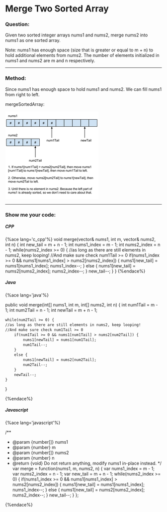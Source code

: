 # Merge Two Sorted Array

### Question:

Given two sorted integer arrays nums1 and nums2, merge nums2 into nums1 as one sorted array.

Note:
nums1 has enough space (size that is greater or equal to m + n) to hold additional elements from nums2. The number of elements initialized in nums1 and nums2 are m and n respectively.

---

### Method:

Since nums1 has enough space to hold nums1 and nums2. We can fill nums1 from right to left.

mergeSortedArray:

![](mergesortedarray.png)

---

### Show me your code:

##### CPP

{%ace lang='c_cpp'%}
void merge(vector<int>& nums1, int m, vector<int>& nums2, int n) {
    int new_tail = m + n - 1;
    int nums1_index = m - 1;
    int nums2_index = n - 1;
    while(nums2_index >= 0) {
        //as long as there are still elements in nums2, keep looping!
        //And make sure check num1Tail >= 0
        if(nums1_index >= 0 && nums1[nums1_index] > nums2[nums2_index]) {
            nums1[new_tail] = nums1[nums1_index];
            nums1_index--;
        }
        else {
            nums1[new_tail] = nums2[nums2_index];
            nums2_index--;
        }
        new_tail--;
    }
}
{%endace%}

##### Java

{%ace lang='java'%}

public void merge(int[] nums1, int m, int[] nums2, int n) {
    int num1Tail = m - 1;
    int num2Tail = n - 1;
    int newTail = m + n - 1;

    while(num2Tail >= 0) {
    //as long as there are still elements in nums2, keep looping!
    //And make sure check num1Tail >= 0
        if(num1Tail >= 0 && nums1[num1Tail] > nums2[num2Tail]) {
            nums1[newTail] = nums1[num1Tail];
            num1Tail--;
        }
        else {
            nums1[newTail] = nums2[num2Tail];
            num2Tail--;
        }
        newTail--;
    }
}

{%endace%}

##### Javascript

{%ace lang='javascript'%}

/**
 * @param {number[]} nums1
 * @param {number} m
 * @param {number[]} nums2
 * @param {number} n
 * @return {void} Do not return anything, modify nums1 in-place instead.
 */
var merge = function(nums1, m, nums2, n) {
    var nums1_index = m - 1;
    var nums2_index = n - 1;
    var new_tail = m + n - 1;
    while(nums2_index >= 0) {
        if(nums1_index >= 0 && nums1[nums1_index] > nums2[nums2_index]) {
            nums1[new_tail] = nums1[nums1_index];
            nums1_index--;
        }
        else {
            nums1[new_tail] = nums2[nums2_index];
            nums2_index--;
        }
        new_tail--;
    }
};

{%endace%}
